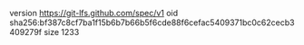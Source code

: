 version https://git-lfs.github.com/spec/v1
oid sha256:bf387c8cf7ba1f15b6b7b66b5f6cde88f6cefac5409371bc0c62cecb3409279f
size 1233
